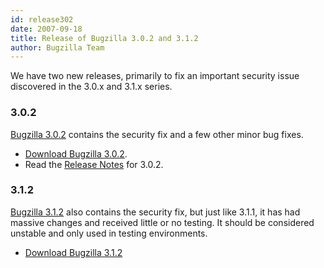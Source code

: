 ```yaml
---
id: release302
date: 2007-09-18
title: Release of Bugzilla 3.0.2 and 3.1.2
author: Bugzilla Team
---
```


We have two new releases, primarily to fix an important security issue discovered in the 3.0.x and 3.1.x series.

### 3.0.2

[Bugzilla 3.0.2](/releases/3.0.2/) contains the security fix and a few other minor bug fixes.

*   [Download Bugzilla 3.0.2](/download/#v30).
*   Read the [Release Notes](/releases/3.0.2/) for 3.0.2.

### 3.1.2

[Bugzilla 3.1.2](/releases/3.2/) also contains the security fix, but just like 3.1.1, it has had massive changes and received little or no testing. It should be considered unstable and only used in testing environments.

*   [Download Bugzilla 3.1.2](/download/#v32)

